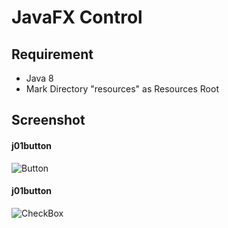 # JavaFX Control

## Requirement
* Java 8
* Mark Directory "resources" as Resources Root

## Screenshot

#### j01button
![Button](../media/j01button.png?raw=true)

#### j01button
![CheckBox](../media/j02checkbox.png?raw=true)
